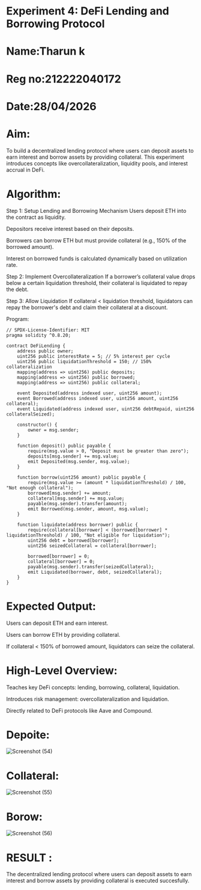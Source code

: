 # Experiment 4: DeFi Lending and Borrowing Protocol
# Name:Tharun k
# Reg no:212222040172
# Date:28/04/2026
# Aim:
To build a decentralized lending protocol where users can deposit assets to earn interest and borrow assets by providing collateral. This experiment introduces concepts like overcollateralization, liquidity pools, and interest accrual in DeFi.

# Algorithm:
Step 1: Setup Lending and Borrowing Mechanism
Users deposit ETH into the contract as liquidity.


Depositors receive interest based on their deposits.


Borrowers can borrow ETH but must provide collateral (e.g., 150% of the borrowed amount).


Interest on borrowed funds is calculated dynamically based on utilization rate.


Step 2: Implement Overcollateralization
If a borrower’s collateral value drops below a certain liquidation threshold, their collateral is liquidated to repay the debt.


Step 3: Allow Liquidation
If collateral < liquidation threshold, liquidators can repay the borrower's debt and claim their collateral at a discount.



Program:
```
// SPDX-License-Identifier: MIT
pragma solidity ^0.8.20;

contract DeFiLending {
    address public owner;
    uint256 public interestRate = 5; // 5% interest per cycle
    uint256 public liquidationThreshold = 150; // 150% collateralization
    mapping(address => uint256) public deposits;
    mapping(address => uint256) public borrowed;
    mapping(address => uint256) public collateral;

    event Deposited(address indexed user, uint256 amount);
    event Borrowed(address indexed user, uint256 amount, uint256 collateral);
    event Liquidated(address indexed user, uint256 debtRepaid, uint256 collateralSeized);

    constructor() {
        owner = msg.sender;
    }

    function deposit() public payable {
        require(msg.value > 0, "Deposit must be greater than zero");
        deposits[msg.sender] += msg.value;
        emit Deposited(msg.sender, msg.value);
    }

    function borrow(uint256 amount) public payable {
        require(msg.value >= (amount * liquidationThreshold) / 100, "Not enough collateral");
        borrowed[msg.sender] += amount;
        collateral[msg.sender] += msg.value;
        payable(msg.sender).transfer(amount);
        emit Borrowed(msg.sender, amount, msg.value);
    }

    function liquidate(address borrower) public {
        require(collateral[borrower] < (borrowed[borrower] * liquidationThreshold) / 100, "Not eligible for liquidation");
        uint256 debt = borrowed[borrower];
        uint256 seizedCollateral = collateral[borrower];

        borrowed[borrower] = 0;
        collateral[borrower] = 0;
        payable(msg.sender).transfer(seizedCollateral);
        emit Liquidated(borrower, debt, seizedCollateral);
    }
}

```
# Expected Output:
Users can deposit ETH and earn interest.


Users can borrow ETH by providing collateral.


If collateral < 150% of borrowed amount, liquidators can seize the collateral.



# High-Level Overview:
Teaches key DeFi concepts: lending, borrowing, collateral, liquidation.


Introduces risk management: overcollateralization and liquidation.


Directly related to DeFi protocols like Aave and Compound.
# Depoite:
![Screenshot (54)](https://github.com/user-attachments/assets/d208f2e0-2d10-4a90-8657-b0afee3b1b03)

# Collateral:
![Screenshot (55)](https://github.com/user-attachments/assets/43711d8b-78a3-4051-9f6d-25bb4b098817)

# Borow:
![Screenshot (56)](https://github.com/user-attachments/assets/e85f026e-0c49-4c8d-a35e-7cac2f899e14)






# RESULT : 
The decentralized lending protocol where users can deposit assets to earn interest and borrow assets by providing collateral is executed succesfully.
